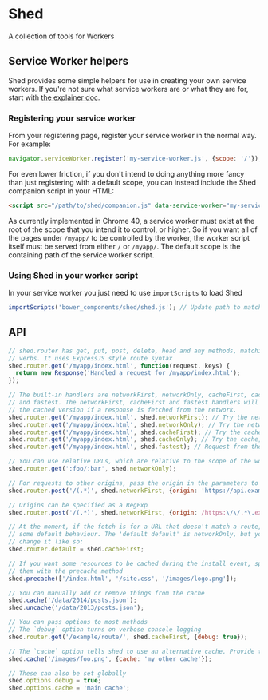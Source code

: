 # Shed

A collection of tools for Workers

## Service Worker helpers

Shed provides some simple helpers for use in creating your own service workers. If you're not sure what service workers are or what they are for, start with [the explainer doc](https://github.com/slightlyoff/ServiceWorker/blob/master/explainer.md).

### Registering your service worker

From your registering page, register your service worker in the normal way. For example:

```javascript
navigator.serviceWorker.register('my-service-worker.js', {scope: '/'});
```

For even lower friction, if you don't intend to doing anything more fancy than just registering with a default scope, you can instead include the Shed companion script in your HTML:

```html
<script src="/path/to/shed/companion.js" data-service-worker="my-service-worker.js"></script>
```

As currently implemented in Chrome 40, a service worker must exist at the root of the scope that you intend it to control, or higher. So if you want all of the pages under `/myapp/` to be controlled by the worker, the worker script itself must be served from either `/` or `/myapp/`. The default scope is the containing path of the service worker script.

### Using Shed in your worker script

In your service worker you just need to use `importScripts` to load Shed

```javascript
importScripts('bower_components/shed/shed.js'); // Update path to match your own setup
```

## API

```javascript
// shed.router has get, put, post, delete, head and any methods, matching HTTP
// verbs. It uses ExpressJS style route syntax
shed.router.get('/myapp/index.html', function(request, keys) {
  return new Response('Handled a request for /myapp/index.html');
});

// The built-in handlers are networkFirst, networkOnly, cacheFirst, cacheOnly
// and fastest. The networkFirst, cacheFirst and fastest handlers will update
// the cached version if a response is fetched from the network.
shed.router.get('/myapp/index.html', shed.networkFirst); // Try the network, fallback to cache
shed.router.get('/myapp/index.html', shed.networkOnly); // Try the network, fail if not available
shed.router.get('/myapp/index.html', shed.cacheFirst); // Try the cache, fallback to network if not in the cache
shed.router.get('/myapp/index.html', shed.cacheOnly); // Try the cache, fail if not cached
shed.router.get('/myapp/index.html', shed.fastest); // Request from the cache and the network, return which ever comes back first

// You can use relative URLs, which are relative to the scope of the worker
shed.router.get(':foo/:bar', shed.networkOnly);

// For requests to other origins, pass the origin in the parameters to the route
shed.router.post('/(.*)', shed.networkFirst, {origin: 'https://api.example.com'});

// Origins can be specified as a RegExp
shed.router.post('/(.*)', shed.networkFirst, {origin: /https:\/\/.*\.example\.com/});

// At the moment, if the fetch is for a URL that doesn't match a route, you get
// some default behaviour. The 'default default' is networkOnly, but you can
// change it like so:
shed.router.default = shed.cacheFirst;

// If you want some resources to be cached during the install event, specify
// them with the precache method
shed.precache(['/index.html', '/site.css', '/images/logo.png']);

// You can manually add or remove things from the cache
shed.cache('/data/2014/posts.json');
shed.uncache('/data/2013/posts.json');

// You can pass options to most methods
// The `debug` option turns on verbose console logging
shed.router.get('/example/route/', shed.cacheFirst, {debug: true});

// The `cache` option tells shed to use an alternative cache. Provide the string name of the cache, not a Cache object.
shed.cache('/images/foo.png', {cache: 'my other cache'});

// These can also be set globally
shed.options.debug = true;
shed.options.cache = 'main cache';

```